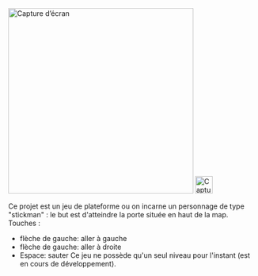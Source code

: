 <img width="374" alt="Capture d’écran " src="https://github.com/TristanCharpilienne/Platform-game/assets/102975735/9bc5d616-ee32-43b5-b8a2-3e16bd853c83">
<img width="35" alt="Capture d’écran 2023-05-26 110429" src="https://github.com/TristanCharpilienne/Platform-game/assets/102975735/f8c16b27-8cfa-42ad-bf22-0edd3410eac4">


Ce projet est un jeu de plateforme ou on incarne un personnage de type "stickman" : le but est d'atteindre la porte située en haut de la map.
Touches : 
- flèche de gauche: aller à gauche
- flèche de gauche: aller à droite
- Espace: sauter
Ce jeu ne possède qu'un seul niveau pour l'instant (est en cours de développement).


